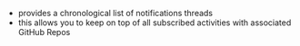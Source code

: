 
- provides a chronological list of notifications threads
- this allows you to keep on top of all subscribed activities with associated GitHub Repos
